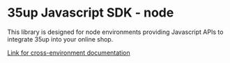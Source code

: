 # 35up Javascript SDK - node

This library is designed for node environments providing Javascript APIs to 
integrate 35up into your online shop.

[Link for cross-environment documentation](../base/README.md)
